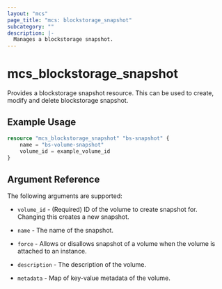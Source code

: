 ```yaml
---
layout: "mcs"
page_title: "mcs: blockstorage_snapshot"
subcategory: ""
description: |-
  Manages a blockstorage snapshot.
---
```


# mcs\_blockstorage\_snapshot

Provides a blockstorage snapshot resource. This can be used to create, modify and delete blockstorage snapshot.

## Example Usage

```terraform
resource "mcs_blockstorage_snapshot" "bs-snapshot" {
    name = "bs-volume-snapshot"
    volume_id = example_volume_id
}
```
## Argument Reference

The following arguments are supported:

* `volume_id` - (Required) ID of the volume to create snapshot for. Changing this creates a new snapshot.

* `name` - The name of the snapshot.

* `force` - Allows or disallows snapshot of a volume when the volume is attached to an instance.

* `description` - The description of the volume.

* `metadata` - Map of key-value metadata of the volume.

